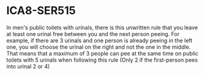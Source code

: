 # ICA8-SER515

In men's public toilets with urinals, there is this unwritten rule that you leave at least one urinal free between you and
the next person peeing. For example, if there are 3 urinals and one person is already peeing in the left one, you will
choose the urinal on the right and not the one in the middle. That means that a maximum of 3 people can pee at the
same time on public toilets with 5 urinals when following this rule (Only 2 if the first-person pees into urinal 2 or 4)
